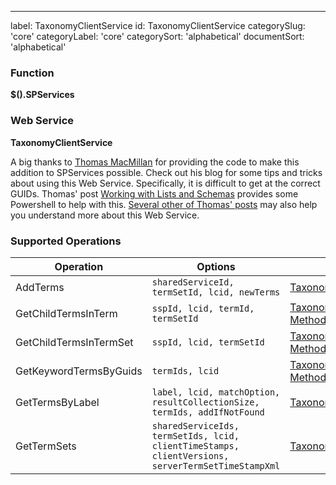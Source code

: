 ---
label: TaxonomyClientService
id: TaxonomyClientService
categorySlug: 'core'
categoryLabel: 'core'
categorySort: 'alphabetical'
documentSort: 'alphabetical'

### Function

**$().SPServices**

### Web Service

**TaxonomyClientService**

A big thanks to [Thomas MacMillan](http://zepeda-mcmillan.blogspot.com/) for providing the code to make this addition to SPServices possible. Check out his blog for some tips and tricks about using this Web Service. Specifically, it is difficult to get at the correct GUIDs. Thomas' post [Working with Lists and Schemas](http://zepeda-mcmillan.blogspot.com/2011/02/working-with-lists-and-schemas.html) provides some Powershell to help with this. [Several other of Thomas' posts](http://zepeda-mcmillan.blogspot.com/search?q=taxonomy) may also help you understand more about this Web Service.

### Supported Operations

| Operation | Options | MSDN Documentation | Introduced |
| --------- | ------- | ------------------ | ---------- |
| AddTerms | `sharedServiceId, termSetId, lcid, newTerms` | [TaxonomyClientService.AddTerms Method](http://msdn.microsoft.com/en-us/library/microsoft.sharepoint.taxonomy.webservices.taxonomyclientservice.addterms.aspx) | [0.6.0](http://spservices.codeplex.com/releases/view/55660) |
| GetChildTermsInTerm | `sspId, lcid, termId, termSetId` | [TaxonomyClientService.GetChildTermsInTerm Method](http://msdn.microsoft.com/en-us/library/microsoft.sharepoint.taxonomy.webservices.taxonomyclientservice.getchildtermsinterm.aspx) | [0.6.0](http://spservices.codeplex.com/releases/view/55660) |
| GetChildTermsInTermSet | `sspId, lcid, termSetId` | [TaxonomyClientService.GetChildTermsInTermSet Method](http://msdn.microsoft.com/en-us/library/microsoft.sharepoint.taxonomy.webservices.taxonomyclientservice.getchildtermsintermset.aspx) | [0.6.0](http://spservices.codeplex.com/releases/view/55660) |
| GetKeywordTermsByGuids | `termIds, lcid` | [TaxonomyClientService.GetKeywordTermsByGuids Method](http://msdn.microsoft.com/en-us/library/microsoft.sharepoint.taxonomy.webservices.taxonomyclientservice.getkeywordtermsbyguids.aspx) | [0.6.0](http://spservices.codeplex.com/releases/view/55660) |
| GetTermsByLabel | `label, lcid, matchOption, resultCollectionSize, termIds, addIfNotFound` | [TaxonomyClientService.GetTermsByLabel Method](http://msdn.microsoft.com/en-us/library/microsoft.sharepoint.taxonomy.webservices.taxonomyclientservice.gettermsbylabel.aspx) | [0.6.0](http://spservices.codeplex.com/releases/view/55660) |
| GetTermSets  | `sharedServiceIds, termSetIds, lcid, clientTimeStamps, clientVersions, serverTermSetTimeStampXml` | [TaxonomyClientService.GetTermSets Method](http://msdn.microsoft.com/en-us/library/microsoft.sharepoint.taxonomy.webservices.taxonomyclientservice.gettermsets.aspx) | [0.6.0](http://spservices.codeplex.com/releases/view/55660) |